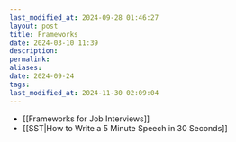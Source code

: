 ```yaml
---
last_modified_at: 2024-09-28 01:46:27
layout: post
title: Frameworks
date: 2024-03-10 11:39
description: 
permalink: 
aliases: 
date: 2024-09-24
tags:
last_modified_at: 2024-11-30 02:09:04
---
```

- [[Frameworks for Job Interviews]]
- [[SST|How to Write a 5 Minute Speech in 30 Seconds]]
